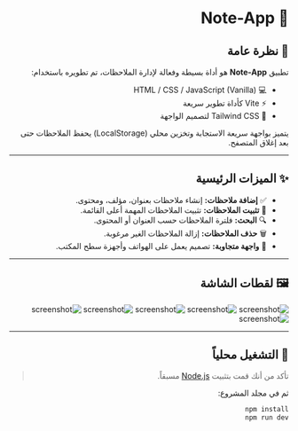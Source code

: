 <div dir="rtl">

# 📒 Note-App

## 👀 نظرة عامة

تطبيق **Note-App** هو أداة بسيطة وفعالة لإدارة الملاحظات، تم تطويره باستخدام:

- 💻 HTML / CSS / JavaScript (Vanilla)
- ⚡ Vite كأداة تطوير سريعة
- 🎨 Tailwind CSS لتصميم الواجهة

يتميز بواجهة سريعة الاستجابة وتخزين محلي (LocalStorage) يحفظ الملاحظات حتى بعد إغلاق المتصفح.

---

## ✨ الميزات الرئيسية

- ✅ **إضافة ملاحظات:** إنشاء ملاحظات بعنوان، مؤلف، ومحتوى.
- 📌 **تثبيت الملاحظات:** تثبيت الملاحظات المهمة أعلى القائمة.
- 🔍 **البحث:** فلترة الملاحظات حسب العنوان أو المحتوى.
- 🗑️ **حذف الملاحظات:** إزالة الملاحظات الغير مرغوبة.
- 📱 **واجهة متجاوبة:** تصميم يعمل على الهواتف وأجهزة سطح المكتب.

---

## 🖼️ لقطات الشاشة

<img src="screenshot/Screenshot_20250806_221459.png" alt="screenshot" />

<img src="screenshot/Screenshot_20250806_221554.png" alt="screenshot" />

<img src="screenshot/Screenshot_20250806_221622.png" alt="screenshot" />

<img src="screenshot/Screenshot_20250806_221659.png" alt="screenshot" />

<img src="screenshot/Screenshot_20250806_221743.png" alt="screenshot" />

<img src="screenshot/Screenshot_20250806_221803.png" alt="screenshot" />

---

## 🚀 التشغيل محلياً

> تأكد من أنك قمت بتثبيت [Node.js](https://nodejs.org/) مسبقاً.

ثم في مجلد المشروع:

```bash
npm install
npm run dev
```

</div>
